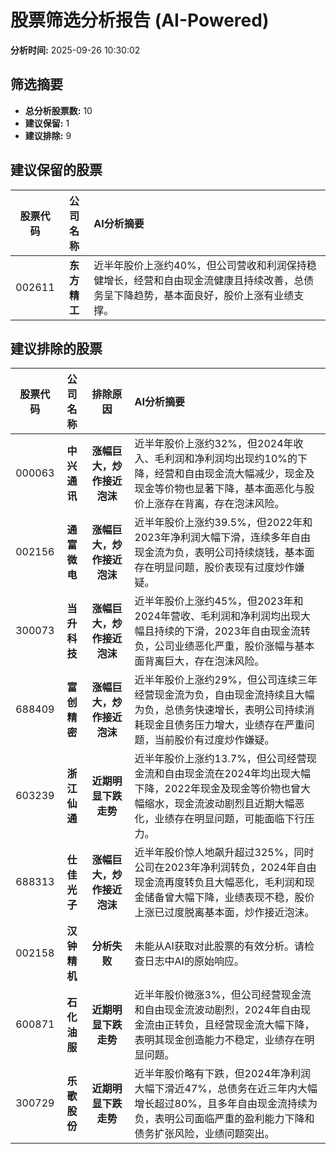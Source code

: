 # 股票筛选分析报告 (AI-Powered)

**分析时间:** 2025-09-26 10:30:02

## 筛选摘要

- **总分析股票数:** 10
- **建议保留:** 1
- **建议排除:** 9

## 建议保留的股票

| 股票代码 | 公司名称 | AI分析摘要 |
|:---:|:---:|:---|
| 002611 | **东方精工** | 近半年股价上涨约40%，但公司营收和利润保持稳健增长，经营和自由现金流健康且持续改善，总债务呈下降趋势，基本面良好，股价上涨有业绩支撑。 |

## 建议排除的股票

| 股票代码 | 公司名称 | 排除原因 | AI分析摘要 |
|:---:|:---:|:---:|:---|
| 000063 | **中兴通讯** | **涨幅巨大，炒作接近泡沫** | 近半年股价上涨约32%，但2024年收入、毛利润和净利润均出现约10%的下降，经营和自由现金流大幅减少，现金及现金等价物也显著下降，基本面恶化与股价上涨存在背离，存在泡沫风险。 |
| 002156 | **通富微电** | **涨幅巨大，炒作接近泡沫** | 近半年股价上涨约39.5%，但2022年和2023年净利润大幅下滑，连续多年自由现金流为负，表明公司持续烧钱，基本面存在明显问题，股价表现有过度炒作嫌疑。 |
| 300073 | **当升科技** | **涨幅巨大，炒作接近泡沫** | 近半年股价上涨约45%，但2023年和2024年营收、毛利润和净利润均出现大幅且持续的下滑，2023年自由现金流转负，公司业绩恶化严重，股价涨幅与基本面背离巨大，存在泡沫风险。 |
| 688409 | **富创精密** | **涨幅巨大，炒作接近泡沫** | 近半年股价上涨约29%，但公司连续三年经营现金流为负，自由现金流持续且大幅为负，总债务快速增长，表明公司持续消耗现金且债务压力增大，业绩存在严重问题，当前股价有过度炒作嫌疑。 |
| 603239 | **浙江仙通** | **近期明显下跌走势** | 近半年股价上涨约13.7%，但公司经营现金流和自由现金流在2024年均出现大幅下降，2022年现金及现金等价物也曾大幅缩水，现金流波动剧烈且近期大幅恶化，业绩存在明显问题，可能面临下行压力。 |
| 688313 | **仕佳光子** | **涨幅巨大，炒作接近泡沫** | 近半年股价惊人地飙升超过325%，同时公司在2023年净利润转负，2024年自由现金流再度转负且大幅恶化，毛利润和现金储备曾大幅下降，业绩表现不稳，股价上涨已过度脱离基本面，炒作接近泡沫。 |
| 002158 | **汉钟精机** | **分析失败** | 未能从AI获取对此股票的有效分析。请检查日志中AI的原始响应。 |
| 600871 | **石化油服** | **近期明显下跌走势** | 近半年股价微涨3%，但公司经营现金流和自由现金流波动剧烈，2024年自由现金流由正转负，且经营现金流大幅下降，表明其现金创造能力不稳定，业绩存在明显问题。 |
| 300729 | **乐歌股份** | **近期明显下跌走势** | 近半年股价略有下跌，但2024年净利润大幅下滑近47%，总债务在近三年内大幅增长超过80%，且多年自由现金流持续为负，表明公司面临严重的盈利能力下降和债务扩张风险，业绩问题突出。 |
